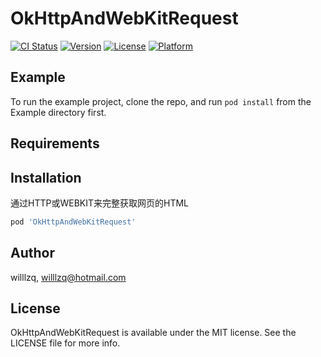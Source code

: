 # OkHttpAndWebKitRequest

[![CI Status](https://img.shields.io/travis/willlzq/OkHttpAndWebKitRequest.svg?style=flat)](https://travis-ci.org/willlzq/OkHttpAndWebKitRequest)
[![Version](https://img.shields.io/cocoapods/v/OkHttpAndWebKitRequest.svg?style=flat)](https://cocoapods.org/pods/OkHttpAndWebKitRequest)
[![License](https://img.shields.io/cocoapods/l/OkHttpAndWebKitRequest.svg?style=flat)](https://cocoapods.org/pods/OkHttpAndWebKitRequest)
[![Platform](https://img.shields.io/cocoapods/p/OkHttpAndWebKitRequest.svg?style=flat)](https://cocoapods.org/pods/OkHttpAndWebKitRequest)

## Example

To run the example project, clone the repo, and run `pod install` from the Example directory first.

## Requirements

## Installation

  通过HTTP或WEBKIT来完整获取网页的HTML

```ruby
pod 'OkHttpAndWebKitRequest'
```

## Author

willlzq, willlzq@hotmail.com

## License

OkHttpAndWebKitRequest is available under the MIT license. See the LICENSE file for more info.
